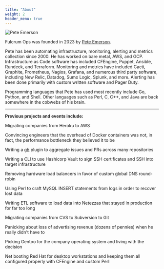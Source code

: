 ```yaml
---
title: "About"
weight: 2
header_menu: true
---
```


![Pete Emerson](images/pete.jpg)

Fulcrum Ops was founded in 2023 by [Pete Emerson](https://www.linkedin.com/in/peteremerson/).

Pete has been automating infrastructure, monitoring, alerting and metrics collection 
since 2000. He has worked on bare metal, AWS, and GCP. Infrastructure as Code
software has included CFEngine, Puppet, Ansible, Rundeck, and Terraform. Monitoring and metrics
have included Cacti, Graphite, Prometheus, Nagios, Grafana, and numerous third party
software, including New Relic, Datadog, Sumo Logic, Splunk, and more. Alerting
has been done primarily with custom written software and Pager Duty.

Programming languages that Pete has used most recently include Go, Python, and Shell.
Other languages such as Perl, C, C++, and Java are back somewhere in the cobwebs of his brain.

---

**Previous projects and events include:**

Migrating companies from Heroku to AWS

Convincing engineers that the overhead of Docker containers was not, in fact, the performance bottleneck they believed it to be

Writing a [gh](https://cli.github.com/) plugin to aggregate issues and PRs across many repositories

Writing a CLI to use Hashicorp Vault to sign SSH certificates and SSH into target infrastructure

Removing hardware load balancers in favor of custom global DNS round-robin

Using Perl to craft  MySQL INSERT statements from logs in order to recover lost data

Writing ETL software to load data into Netezzas that stayed in production for far too long 

Migrating companies from CVS to Subversion to Git

Panicking about loss of advertising revenue (dozens of pennies) when he really didn't have to

Picking Gentoo for the company operating system and living with the decision

Net booting Red Hat for desktop workstations and keeping them all configured properly with CFEngine and custom Perl
